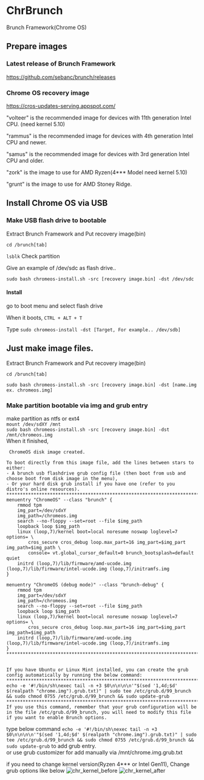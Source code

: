 # ChrBrunch
Brunch Framework(Chrome OS)

## Prepare images
### Latest release of Brunch Framework
https://github.com/sebanc/brunch/releases  

### Chrome OS recovery image
https://cros-updates-serving.appspot.com/

"volteer" is the recommended image for devices with 11th generation Intel CPU. (need kernel 5.10)

"rammus" is the recommended image for devices with 4th generation Intel CPU and newer.

"samus" is the recommended image for devices with 3rd generation Intel CPU and older.

"zork" is the image to use for AMD Ryzen(4*** Model need kernel 5.10)

"grunt" is the image to use for AMD Stoney Ridge.

## Install Chrome OS via USB
### Make USB flash drive to bootable
Extract Brunch Framework and Put recovery image(bin)

`cd /brunch[tab]`   

`lsblk` Check partition

Give an example of /dev/sdc as flash drive..

`sudo bash chromeos-install.sh -src [recovery image.bin] -dst /dev/sdc`   

#### Install
go to boot menu and select flash drive

When it boots, `CTRL + ALT + T`   

Type `sudo chromeos-install -dst [Target, For example.. /dev/sdb]`   

## Just make image files.
Extract Brunch Framework and Put recovery image(bin)

`cd /brunch[tab]`   

`sudo bash chromeos-install.sh -src [recovery image.bin] -dst [name.img ex. chromeos.img]`   

### Make partition bootable via img and grub entry
make partition as ntfs or ext4   
`mount /dev/sdXY /mnt`    
`sudo bash chromeos-install.sh -src [recovery image.bin] -dst /mnt/chromeos.img`   
When it finished,
```
 ChromeOS disk image created.

To boot directly from this image file, add the lines between stars to either:
- A brunch usb flashdrive grub config file (then boot from usb and choose boot from disk image in the menu),
- Or your hard disk grub install if you have one (refer to you distro's online resources).
********************************************************************************
menuentry "ChromeOS" --class "brunch" {
	rmmod tpm
	img_part=/dev/sdxY
	img_path=/chromeos.img
	search --no-floppy --set=root --file $img_path
	loopback loop $img_path
	linux (loop,7)/kernel boot=local noresume noswap loglevel=7 options= \
		cros_secure cros_debug loop.max_part=16 img_part=$img_part img_path=$img_path \
		console= vt.global_cursor_default=0 brunch_bootsplash=default quiet
	initrd (loop,7)/lib/firmware/amd-ucode.img (loop,7)/lib/firmware/intel-ucode.img (loop,7)/initramfs.img
}

menuentry "ChromeOS (debug mode)" --class "brunch-debug" {
	rmmod tpm
	img_part=/dev/sdxY
	img_path=/chromeos.img
	search --no-floppy --set=root --file $img_path
	loopback loop $img_path
	linux (loop,7)/kernel boot=local noresume noswap loglevel=7 options= \
		cros_secure cros_debug loop.max_part=16 img_part=$img_part img_path=$img_path
	initrd (loop,7)/lib/firmware/amd-ucode.img (loop,7)/lib/firmware/intel-ucode.img (loop,7)/initramfs.img
}
********************************************************************************


If you have Ubuntu or Linux Mint installed, you can create the grub config automatically by running the below command:
********************************************************************************
echo -e '#!/bin/sh\nexec tail -n +3 $0\n\n\n\n'"$(sed '1,4d;$d' $(realpath "chrome.img").grub.txt)" | sudo tee /etc/grub.d/99_brunch && sudo chmod 0755 /etc/grub.d/99_brunch && sudo update-grub
********************************************************************************
If you use this command, remember that your grub configuration will be in the file /etc/grub.d/99_brunch, you will need to modify this file if you want to enable Brunch options.

```

type below command `echo -e '#!/bin/sh\nexec tail -n +3 $0\n\n\n\n'"$(sed '1,4d;$d' $(realpath "chrome.img").grub.txt)" | sudo tee /etc/grub.d/99_brunch && sudo chmod 0755 /etc/grub.d/99_brunch && sudo update-grub` to add grub entry.    
or use grub customizer for add manually via /mnt/chrome.img.grub.txt


if you need to change kernel version(Ryzen 4*** or Intel Gen11), Change grub options like below
![chr_kernel_before](https://user-images.githubusercontent.com/42508318/123405260-9a204d00-d5e4-11eb-9613-f21405fd0bf2.png)
![chr_kernel_after](https://user-images.githubusercontent.com/42508318/123405275-9db3d400-d5e4-11eb-81b2-7be01621360d.png)
